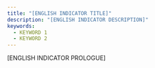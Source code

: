 ```yaml
---
title: "[ENGLISH INDICATOR TITLE]"
description: "[ENGLISH INDICATOR DESCRIPTION]"
keywords:
  - KEYWORD 1
  - KEYWORD 2
---
```

<!-- Prologue start -->

[ENGLISH INDICATOR PROLOGUE]

<!-- Prologue end -->

<!--ChartList-->
